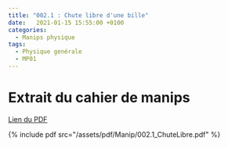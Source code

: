 ```yaml
---
title: "002.1 : Chute libre d'une bille"
date:   2021-01-15 15:55:00 +0100
categories:
  - Manips physique
tags:
  - Physique genérale
  - MP01
---
```


# Extrait du cahier de manips

[Lien du PDF](/assets/pdf/Manip/002.1_ChuteLibre.pdf)

{% include pdf src="/assets/pdf/Manip/002.1_ChuteLibre.pdf" %}
